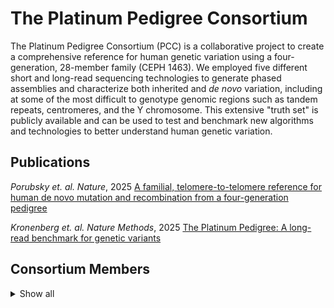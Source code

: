# The Platinum Pedigree Consortium

The Platinum Pedigree Consortium (PCC) is a collaborative project to create a comprehensive reference for human genetic variation using a four-generation, 28-member family (CEPH 1463). We employed five different short and long-read sequencing technologies to generate phased assemblies and characterize both inherited and _de novo_ variation, including at some of the most difficult to genotype genomic regions such as tandem repeats, centromeres, and the Y chromosome. This extensive "truth set" is publicly available and can be used to test and benchmark new algorithms and technologies to better understand human genetic variation.

## Publications

_Porubsky et. al._ _Nature_, 2025
[A familial, telomere-to-telomere reference for human de novo mutation and recombination from a four-generation pedigree](https://pubmed.ncbi.nlm.nih.gov/39149261/)

_Kronenberg et. al._ _Nature Methods_, 2025
[The Platinum Pedigree: A long-read benchmark for genetic variants](https://www.nature.com/articles/s41592-025-02750-y)

## Consortium Members

<details>
  <summary>Show all</summary>
  

| Name                 	| Affiliation(s)                                                     	|
|----------------------	|--------------------------------------------------------------------	|
| David Porubsky       	| University of Washington                                           	|
| Michelle D. Noyes    	| University of Washington                                           	|
| Nidhi Koundinya      	| University of Washington                                           	|
| William T. Harvey    	| University of Washington                                           	|
| Jiadong Lin          	| University of Washington                                           	|
| Sean McGee           	| University of Washington                                           	|
| Hyeonsoo Jeong       	| University of Washington                                           	|
| Katherine M. Munson  	| University of Washington                                           	|
| Kendra Hoekzema      	| University of Washington                                           	|
| Jordan Knuth         	| University of Washington                                           	|
| Gage H. Garcia       	| University of Washington                                           	|
| Joshua D. Smith      	| University of Washington                                           	|
| Evan E. Eichler      	| University of Washington                                           	|
|                     	|                                                                    	|
| Harriet Dashnow      	| University of Utah; University of Colorado Anschutz Medical Campus 	|
| Thomas A. Sasani     	| University of Utah                                                 	|
| Cody J. Steely       	| University of Utah; University of Kentucky                         	|
| Thomas J. Nicholas   	| University of Utah                                                 	|
| W. Scott Watkins     	| University of Utah                                                 	|
| Brent S. Pedersen    	| University of Utah                                                 	|
| Michael E. Goldberg  	| University of Utah                                                 	|
| Hannah C. Happ       	| University of Utah                                                 	|
| Deborah W. Neklason  	| University of Utah                                                 	|
| Lynn B. Jorde        	| University of Utah                                                 	|
| Aaron R. Quinlan     	| University of Utah                                                 	|
|                      	|                                                                    	|
| Glennis A. Logsdon   	| University of Washington; University of Pennsylvania               	|
| Keisuke K. Oshima    	| University of Pennsylvania                                         	|
|                      	|                                                                    	|
| Pille Hallast        	| The Jackson Laboratory for Genomic Medicine                        	|
| Peter Ebert          	| Heinrich Heine University                                          	|
| Charles Lee          	| The Jackson Laboratory for Genomic Medicine                        	|
|                      	|                                                                    	|
| Zev N. Kronenberg    	| PacBio                                                             	|
| Tom Mokveld          	| PacBio                                                             	|
| Cillian Nolan        	| PacBio                                                             	|
| Egor Dolzhenko       	| PacBio                                                             	|
| William J. Rowell    	| PacBio                                                             	|
| Cairbre Fanslow      	| PacBio                                                             	|
| Christine Lambert    	| PacBio                                                             	|
| Michael A. Eberle    	| PacBio                                                             	|
|                      	|                                                                    	|
| Andrea Guarracino    	| University of Tennessee                                            	|
| Erik Garrison        	| University of Tennessee                                            	|
|                      	|                                                                    	|
| Kirill Grigorev      	| NASA Ames Research Center; Blue Marble Space Institute of Science  	|
| Christopher E. Mason 	| Weill Cornell Medicine                                             	|
|                      	|                                                                    	|
| Tiffany Y. Leung     	| BC Cancer Agency                                                   	|
| Vincent C.T. Hanlon  	| BC Cancer Agency                                                   	|
| Daniel D. Chan       	| BC Cancer Agency                                                   	|
| Yanni Wang           	| BC Cancer Agency                                                   	|
| Peter M. Lansdorp    	| BC Cancer Agency; University of British Columbia                   	|
|                      	|                                                                    	|
| Shawn E. Levy        	| Element Biosciences                                                	|

</details>
